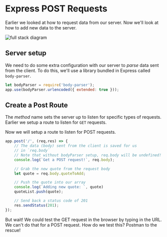 # Express POST Requests

Earlier we looked at how to request data from our server. Now we'll look at how to add new data to the server.

![full stack diagram](../images/full-stack-post-diagram.png)

## Server setup

We need to do some extra configuration with our server to *parse* data sent from the client. To do this, we'll use a library bundled in Express called `body-parser`. 

```JavaScript
let bodyParser = require('body-parser');
app.use(bodyParser.urlencoded({ extended: true }));
```

## Create a Post Route

The *method* name sets the server up to listen for specific types of requests.  Earlier we setup a route to listen for `GET` requests. 

Now we will setup a route to listen for POST requests.

```JavaScript
app.post('/', (req,res) => {
    // The data (body) sent from the client is saved for us
    // in `req.body`
    // Note that without bodyParser setup, req.body will be undefined!
    console.log(`Get a POST request!`, req.body);

    // Grab the new quote from the request body
    let quote = req.body.quoteToAdd;

    // Push the quote into our array
    console.log(`Adding new quote: `, quote)
    quoteList.push(quote);

    // Send back a status code of 201
    res.sendStatus(201);
});
```

But wait! We could test the GET request in the browser by typing in the URL. We can't do that for a POST request. How do we test this? Postman to the rescue!

